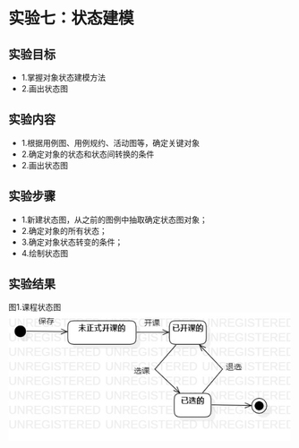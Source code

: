 # 实验七：状态建模

## 实验目标
+ 1.掌握对象状态建模方法
+ 2.画出状态图

## 实验内容
+ 1.根据用例图、用例规约、活动图等，确定关键对象
+ 2.确定对象的状态和状态间转换的条件
+ 2.画出状态图

## 实验步骤
+ 1.新建状态图，从之前的图例中抽取确定状态图对象；
+ 2.确定对象的所有状态；
+ 3.确定对象状态转变的条件；
+ 4.绘制状态图

## 实验结果
图1.课程状态图
![课程状态图](./StatechartDiagram.jpg)
